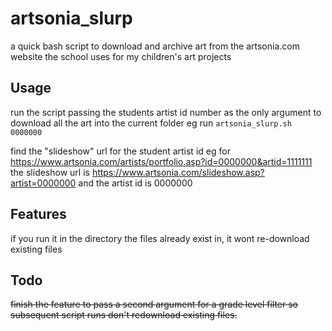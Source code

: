 # artsonia_slurp
a quick bash script to download and archive art from the artsonia.com website the school uses for my children's art projects

## Usage
run the script passing the students artist id number as the only argument to download all the art into the current folder
eg run
`artsonia_slurp.sh 0000000`

find the "slideshow" url for the student artist id
eg for https://www.artsonia.com/artists/portfolio.asp?id=0000000&artid=1111111
the slideshow url is
https://www.artsonia.com/slideshow.asp?artist=0000000
and the artist id is 0000000

## Features
if you run it in the directory the files already exist in, it wont re-download existing files

## Todo
~~finish the feature to pass a second argument for a grade level filter so subsequent script runs don't redownload existing files.~~
